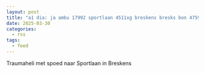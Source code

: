 ```yaml
---
layout: post
title: "a1 dia: ja ambu 17992 sportlaan 4511xg breskens bresks bon 47598"
date: 2025-03-30
categories: 
  - rss
tags: 
  - feed
---
```


Traumaheli met spoed naar Sportlaan in Breskens
